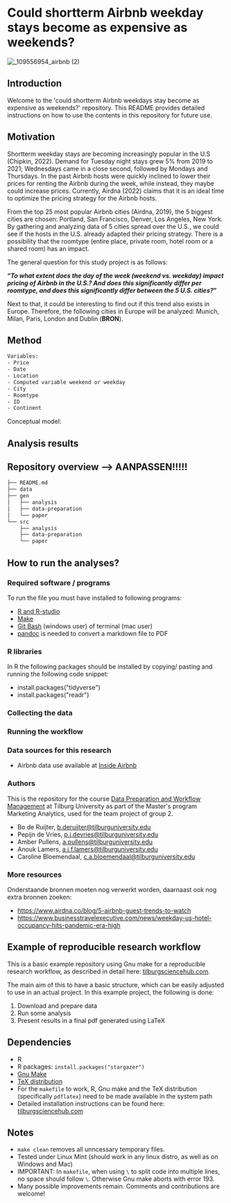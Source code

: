 
# Could shortterm Airbnb weekday stays become as expensive as weekends? 

![_109556954_airbnb (2)](https://user-images.githubusercontent.com/111437432/191220772-d6aa7645-2e0f-40c6-8fe0-ed349eafe2a6.png)

## Introduction
Welcome to the 'could shortterm Airbnb weekdays stay become as expensive as weekends?' repository. 
This README provides detailed instructions on how to use the contents in this repository for future use.

## Motivation
Shortterm weekday stays are becoming increasingly popular in the U.S (Chipkin, 2022). Demand for Tuesday night stays grew 5% from 2019 to 2021; Wednesdays came in a close second, followed by Mondays and Thursdays. In the past Airbnb hosts were quickly inclined to lower their prices for renting the Airbnb during the week, while instead, they maybe could increase prices. Currently, Airdna (2022) claims that it is an ideal time to optimize the pricing strategy for the Airbnb hosts. 

From the top 25 most popular Airbnb cities (Airdna, 2019), the 5 biggest cities are chosen: Portland, San Francisco, Denver, Los Angeles, New York. By gathering and analyzing data of 5 cities spread over the U.S., we could see if the hosts in the U.S. already adapted their pricing strategy. There is a possibility that the roomtype (entire place, private room, hotel room or a shared room) has an impact. 

The general question for this study project is as follows: 

**“*To what extent does the day of the week (weekend vs. weekday) impact pricing of Airbnb in the U.S.? And does this significantly differ per roomtype, and does this significantly differ between the 5 U.S. cities?*”**

Next to that, it could be interesting to find out if this trend also exists in Europe. Therefore, the following cities in Europe will be analyzed: Munich, Milan, Paris, London and Dublin (**BRON**). 

## Method
```bash
Variables: 
- Price
- Date 
- Location 
- Computed variable weekend or weekday
- City 
- Roomtype 
- ID
- Continent
```
Conceptual model: 

## Analysis results

## Repository overview --> AANPASSEN!!!!!
```bash
├── README.md
├── data
├── gen
│   ├── analysis
│   ├── data-preparation
│   └── paper
└── src
    ├── analysis
    ├── data-preparation
    └── paper 
```
## How to run the analyses?

### Required software / programs 
To run the file you must have installed to following programs:
- [R and R-studio](https://tilburgsciencehub.com/building-blocks/configure-your-computer/statistics-and-computation/r/)
- [Make](https://tilburgsciencehub.com/building-blocks/configure-your-computer/automation-and-workflows/make/)
- [Git Bash](https://gitforwindows.org/) (windows user) of terminal (mac user)
- [pandoc](https://tilburgsciencehub.com/building-blocks/configure-your-computer/statistics-and-computation/pandoc/) is needed to convert a markdown file to PDF

### R libraries 
In R the following packages should be installed by copying/ pasting and running the following code snippet:
- install.packages("tidyverse")
- install.packages("readr")

### Collecting the data


### Running the workflow

### Data sources for this research 
- Airbnb data use available at [Inside Airbnb](http://insideairbnb.com/get-the-data/)

### Authors
This is the repository for the course [Data Preparation and Workflow Management](https://dprep.hannesdatta.com/) at Tilburg University as part of the Master's program Marketing Analytics, used for the team project of group 2.

- Bo de Ruijter, b.deruijter@tilburguniversity.edu
- Pepijn de Vries, p.j.devries@tilburguniversity.edu
- Amber Pullens, a.pullens@tilburguniversity.edu
- Anouk Lamers, a.j.f.lamers@tilburguniversity.edu
- Caroline Bloemendaal, c.a.bloemendaal@tilburguniversity.edu

### More resources

Onderstaande bronnen moeten nog verwerkt worden, daarnaast ook nog extra bronnen zoeken: 
- https://www.airdna.co/blog/5-airbnb-guest-trends-to-watch
- https://www.businesstravelexecutive.com/news/weekday-us-hotel-occupancy-hits-pandemic-era-high 















## Example of reproducible research workflow
This is a basic example repository using Gnu make for a reproducible research workflow, as described in detail here: [tilburgsciencehub.com](http://tilburgsciencehub.com/). 

The main aim of this to have a basic structure, which can be easily adjusted to use in an actual project.  In this example project, the following is done: 
1. Download and prepare data
2. Run some analysis
3. Present results in a final pdf generated using LaTeX

## Dependencies
- R 
- R packages: `install.packages("stargazer")`
- [Gnu Make](https://tilburgsciencehub.com/get/make) 
- [TeX distribution](https://tilburgsciencehub.com/get/latex/?utm_campaign=referral-short)
- For the `makefile` to work, R, Gnu make and the TeX distribution (specifically `pdflatex`) need to be made available in the system path 
- Detailed installation instructions can be found here: [tilburgsciencehub.com](http://tilburgsciencehub.com/)


## Notes
- `make clean` removes all unncessary temporary files. 
- Tested under Linux Mint (should work in any linux distro, as well as on Windows and Mac) 
- IMPORTANT: In `makefile`, when using `\` to split code into multiple lines, no space should follow `\`. Otherwise Gnu make aborts with error 193. 
- Many possible improvements remain. Comments and contributions are welcome!

